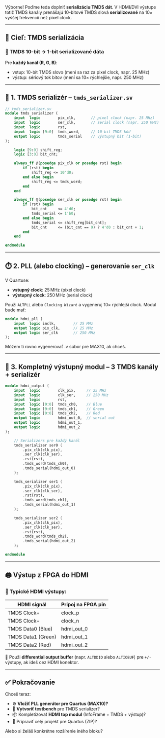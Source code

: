 Výborne! Poďme teda doplniť **serializáciu TMDS dát**. V HDMI/DVI výstupe totiž TMDS kanály prenášajú 10-bitové TMDS slová **serializované** na 10× vyššej frekvencii než pixel clock.

---

## 🧩 Cieľ: TMDS serializácia

### 🔄 TMDS 10-bit → 1-bit serializované dáta

Pre **každý kanál (R, G, B)**:

* vstup: 10-bit TMDS slovo (mení sa raz za pixel clock, napr. 25 MHz)
* výstup: sériový tok bitov (mení sa 10× rýchlejšie, napr. 250 MHz)

---

## 🔧 1. TMDS serializér – `tmds_serializer.sv`

```systemverilog
// tmds_serializer.sv
module tmds_serializer (
    input  logic        pix_clk,       // pixel clock (napr. 25 MHz)
    input  logic        ser_clk,       // serial clock (napr. 250 MHz)
    input  logic        rst,
    input  logic [9:0]  tmds_word,     // 10-bit TMDS kód
    output logic        tmds_serial    // výstupný bit (1-bit)
);

    logic [9:0] shift_reg;
    logic [3:0] bit_cnt;

    always_ff @(posedge pix_clk or posedge rst) begin
        if (rst) begin
            shift_reg <= 10'd0;
        end else begin
            shift_reg <= tmds_word;
        end
    end

    always_ff @(posedge ser_clk or posedge rst) begin
        if (rst) begin
            bit_cnt     <= 4'd0;
            tmds_serial <= 1'b0;
        end else begin
            tmds_serial <= shift_reg[bit_cnt];
            bit_cnt     <= (bit_cnt == 9) ? 4'd0 : bit_cnt + 1;
        end
    end

endmodule
```

---

## ⏱️ 2. PLL (alebo clocking) – generovanie `ser_clk`

V Quartuse:

* **vstupný clock**: 25 MHz (pixel clock)
* **výstupný clock**: 250 MHz (serial clock)

Použi `ALTPLL` alebo `Clocking Wizard` a vygeneruj 10× rýchlejší clock. Modul bude mať:

```systemverilog
module hdmi_pll (
    input  logic inclk,        // 25 MHz
    output logic pix_clk,      // 25 MHz
    output logic ser_clk       // 250 MHz
);
```

Môžem ti rovno vygenerovať .v súbor pre MAX10, ak chceš.

---

## 🔌 3. Kompletný výstupný modul – 3 TMDS kanály + serializér

```systemverilog
module hdmi_output (
    input  logic        clk_pix,     // 25 MHz
    input  logic        clk_ser,     // 250 MHz
    input  logic        rst,
    input  logic [9:0]  tmds_ch0,    // Blue
    input  logic [9:0]  tmds_ch1,    // Green
    input  logic [9:0]  tmds_ch2,    // Red
    output logic        hdmi_out_0,  // serial out
    output logic        hdmi_out_1,
    output logic        hdmi_out_2
);

    // Serializers pre každý kanál
    tmds_serializer ser0 (
        .pix_clk(clk_pix),
        .ser_clk(clk_ser),
        .rst(rst),
        .tmds_word(tmds_ch0),
        .tmds_serial(hdmi_out_0)
    );

    tmds_serializer ser1 (
        .pix_clk(clk_pix),
        .ser_clk(clk_ser),
        .rst(rst),
        .tmds_word(tmds_ch1),
        .tmds_serial(hdmi_out_1)
    );

    tmds_serializer ser2 (
        .pix_clk(clk_pix),
        .ser_clk(clk_ser),
        .rst(rst),
        .tmds_word(tmds_ch2),
        .tmds_serial(hdmi_out_2)
    );

endmodule
```

---

## 🖨️ Výstup z FPGA do HDMI

### 🧷 Typické HDMI výstupy:

| HDMI signál        | Pripoj na FPGA pin |
| ------------------ | ------------------ |
| TMDS Clock+        | clock\_p           |
| TMDS Clock−        | clock\_n           |
| TMDS Data0 (Blue)  | hdmi\_out\_0       |
| TMDS Data1 (Green) | hdmi\_out\_1       |
| TMDS Data2 (Red)   | hdmi\_out\_2       |

🔧 Použi **differential output buffer** (napr. `ALTDDIO` alebo `ALTIOBUF`) pre `+/-` výstupy, ak ideš cez HDMI konektor.

---

## ✅ Pokračovanie

Chceš teraz:

* ⚙️ **Vložiť PLL generátor pre Quartus (MAX10)?**
* 🧪 **Vytvoriť testbench** pre TMDS serializer?
* 📦 Kompletizovať **HDMI top modul** (InfoFrame + TMDS + výstup)?
* 📁 Pripraviť celý projekt pre Quartus (ZIP)?

Alebo si želáš konkrétne rozšírenie iného bloku?
